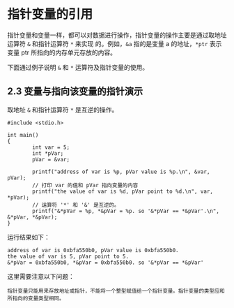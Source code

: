# 指针变量的引用
指针变量和变量一样，都可以对数据进行操作，指针变量的操作主要是通过取地址运算符 `&` 和指针运算符 `*` 来实现
的。例如，`&a` 指的是变量 a 的地址，`*ptr` 表示变量 ptr 所指向的内存单元存放的内容。

下面通过例子说明 `&` 和 `*` 运算符及指针变量的使用。

## 2.3 变量与指向该变量的指针演示
取地址 `&` 和指针运算符 `*` 是互逆的操作。

	#include <stdio.h>

	int main()
	{
			int var = 5;
			int *pVar;
			pVar = &var;

			printf("address of var is %p, pVar value is %p.\n", &var, pVar);
			// 打印 var 的值和 pVar 指向变量的内容
			printf("the value of var is %d, pVar point to %d.\n", var, *pVar);
			// 运算符 '*' 和 '&' 是互逆的。
			printf("&*pVar = %p, *&pVar = %p. so '&*pVar == *&pVar'.\n", &*pVar, *&pVar);
	}

运行结果如下：

    address of var is 0xbfa550b0, pVar value is 0xbfa550b0.
    the value of var is 5, pVar point to 5.
    &*pVar = 0xbfa550b0, *&pVar = 0xbfa550b0. so '&*pVar == *&pVar'

这里需要注意以下问题：

    指针变量只能用来存放地址或指针，不能将一个整型赋值给一个指针变量。指针变量的类型应和所指向的变量类型相同。

